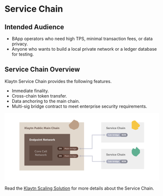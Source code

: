 # Service Chain <a id="service-chain"></a>

## Intended Audience <a id="intended-audience"></a>

- BApp operators who need high TPS, minimal transaction fees, or data privacy.  
- Anyone who wants to build a local private network or a ledger database for testing.

## Service Chain Overview <a id="service-chain-overview"></a>

Klaytn Service Chain provides the following features.

- Immediate finality. 
- Cross-chain token transfer.
- Data anchoring to the main chain.
- Multi-sig bridge contract to meet enterprise security requirements.

![](../../klaytn/images/sc_connection.png)


Read the [Klaytn Scaling Solution](../../klaytn/scaling-solutions.md) for more details about the Service Chain.

